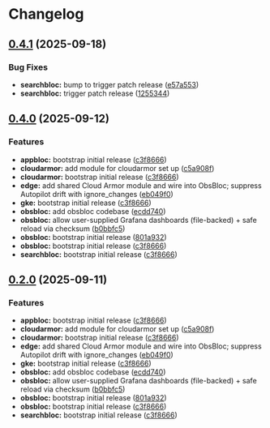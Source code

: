# Changelog

## [0.4.1](https://github.com/cloudbloc/cloudbloc/compare/obsbloc-0.4.0...obsbloc-0.4.1) (2025-09-18)


### Bug Fixes

* **searchbloc:** bump to trigger patch release ([e57a553](https://github.com/cloudbloc/cloudbloc/commit/e57a553cfe3f29b987f0aa2873dfa8e8dff52145))
* **searchbloc:** trigger patch release ([1255344](https://github.com/cloudbloc/cloudbloc/commit/125534406b58633bc91369f8da626dfaefb06964))

## [0.4.0](https://github.com/cloudbloc/cloudbloc/compare/obsbloc-0.3.0...obsbloc-0.4.0) (2025-09-12)


### Features

* **appbloc:** bootstrap initial release ([c3f8666](https://github.com/cloudbloc/cloudbloc/commit/c3f8666d2fc38c3f3924a89e20a78b69c7e3cb80))
* **cloudarmor:** add module for cloudarmor set up ([c5a908f](https://github.com/cloudbloc/cloudbloc/commit/c5a908fc9bd317e4c4fe08cd34f67f1582354884))
* **cloudarmor:** bootstrap initial release ([c3f8666](https://github.com/cloudbloc/cloudbloc/commit/c3f8666d2fc38c3f3924a89e20a78b69c7e3cb80))
* **edge:** add shared Cloud Armor module and wire into ObsBloc; suppress Autopilot drift with ignore\_changes ([eb049f0](https://github.com/cloudbloc/cloudbloc/commit/eb049f0c3dc3ad901262349ea2011f1f3036ceb9))
* **gke:** bootstrap initial release ([c3f8666](https://github.com/cloudbloc/cloudbloc/commit/c3f8666d2fc38c3f3924a89e20a78b69c7e3cb80))
* **obsbloc:** add obsbloc codebase ([ecdd740](https://github.com/cloudbloc/cloudbloc/commit/ecdd7409c23470818bcc9521ae7649ab09044c46))
* **obsbloc:** allow user-supplied Grafana dashboards (file-backed) + safe reload via checksum ([b0bbfc5](https://github.com/cloudbloc/cloudbloc/commit/b0bbfc5ca020013c4c7edf08cfc794fe4e758d4b))
* **obsbloc:** bootstrap initial release ([801a932](https://github.com/cloudbloc/cloudbloc/commit/801a93213e955798ea825fac89414d1cc9262b64))
* **obsbloc:** bootstrap initial release ([c3f8666](https://github.com/cloudbloc/cloudbloc/commit/c3f8666d2fc38c3f3924a89e20a78b69c7e3cb80))
* **searchbloc:** bootstrap initial release ([c3f8666](https://github.com/cloudbloc/cloudbloc/commit/c3f8666d2fc38c3f3924a89e20a78b69c7e3cb80))

## [0.2.0](https://github.com/cloudbloc/cloudbloc/compare/obsbloc-0.1.0...obsbloc-0.2.0) (2025-09-11)


### Features

* **appbloc:** bootstrap initial release ([c3f8666](https://github.com/cloudbloc/cloudbloc/commit/c3f8666d2fc38c3f3924a89e20a78b69c7e3cb80))
* **cloudarmor:** add module for cloudarmor set up ([c5a908f](https://github.com/cloudbloc/cloudbloc/commit/c5a908fc9bd317e4c4fe08cd34f67f1582354884))
* **cloudarmor:** bootstrap initial release ([c3f8666](https://github.com/cloudbloc/cloudbloc/commit/c3f8666d2fc38c3f3924a89e20a78b69c7e3cb80))
* **edge:** add shared Cloud Armor module and wire into ObsBloc; suppress Autopilot drift with ignore\_changes ([eb049f0](https://github.com/cloudbloc/cloudbloc/commit/eb049f0c3dc3ad901262349ea2011f1f3036ceb9))
* **gke:** bootstrap initial release ([c3f8666](https://github.com/cloudbloc/cloudbloc/commit/c3f8666d2fc38c3f3924a89e20a78b69c7e3cb80))
* **obsbloc:** add obsbloc codebase ([ecdd740](https://github.com/cloudbloc/cloudbloc/commit/ecdd7409c23470818bcc9521ae7649ab09044c46))
* **obsbloc:** allow user-supplied Grafana dashboards (file-backed) + safe reload via checksum ([b0bbfc5](https://github.com/cloudbloc/cloudbloc/commit/b0bbfc5ca020013c4c7edf08cfc794fe4e758d4b))
* **obsbloc:** bootstrap initial release ([801a932](https://github.com/cloudbloc/cloudbloc/commit/801a93213e955798ea825fac89414d1cc9262b64))
* **obsbloc:** bootstrap initial release ([c3f8666](https://github.com/cloudbloc/cloudbloc/commit/c3f8666d2fc38c3f3924a89e20a78b69c7e3cb80))
* **searchbloc:** bootstrap initial release ([c3f8666](https://github.com/cloudbloc/cloudbloc/commit/c3f8666d2fc38c3f3924a89e20a78b69c7e3cb80))

